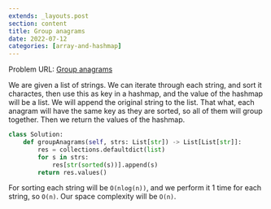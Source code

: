 ```yaml
---
extends: _layouts.post
section: content
title: Group anagrams
date: 2022-07-12
categories: [array-and-hashmap]
---
```


Problem URL: [Group anagrams](https://leetcode.com/problems/group-anagrams/)

We are given a list of strings. We can iterate through each string, and sort it charactes, then use this as key in a hashmap, and the value of the hashmap will be a list. We will append the original string to the list. That what, each anagram will have the same key as they are sorted, so all of them will group together. Then we return the values of the hashmap.

```python
class Solution:
    def groupAnagrams(self, strs: List[str]) -> List[List[str]]:
        res = collections.defaultdict(list)
        for s in strs:
            res[str(sorted(s))].append(s)
        return res.values()
```

For sorting each string will be `O(nlog(n))`, and we perform it 1 time for each string, so `O(n)`. Our space complexity will be `O(n)`.
